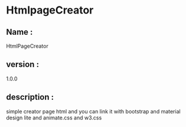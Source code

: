 # HtmlpageCreator

## Name :

  HtmlPageCreator

## version :
  1.0.0
## description :
  simple creator page html and you can link it with bootstrap and material design lite and animate.css and w3.css 



